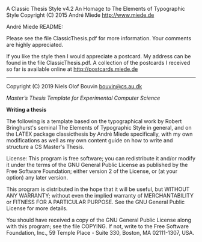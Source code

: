A Classic Thesis Style v4.2
An Homage to The Elements of Typographic Style
Copyright (C) 2015 André Miede http://www.miede.de

André Miede README:

Please see the file ClassicThesis.pdf for more information.
Your comments are highly appreciated.

If you like the style then I would appreciate a postcard. My address 
can be found in the file ClassicThesis.pdf. A collection of the 
postcards I received so far is available online at 
http://postcards.miede.de

---------------------------------------------------------------------
Copyright (C) 2019 Niels Olof Bouvin bouvin@cs.au.dk

*Master’s Thesis Template for Experimental Computer Science*

**Writing a thesis**

The following is a template based on the typographical work by Robert Bringhurst's seminal The Elements of Typographic Style in general, and on the LATEX package classicthesis by André Miede specifically, with my own modifications as well as my own content guide on how to write and structure a CS Master's Thesis.




License:
This program is free software; you can redistribute it and/or modify
it under the terms of the GNU General Public License as published by
the Free Software Foundation; either version 2 of the License, or
(at your option) any later version.

This program is distributed in the hope that it will be useful,
but WITHOUT ANY WARRANTY; without even the implied warranty of
MERCHANTABILITY or FITNESS FOR A PARTICULAR PURPOSE.  See the
GNU General Public License for more details.

You should have received a copy of the GNU General Public License
along with this program; see the file COPYING.  If not, write to
the Free Software Foundation, Inc., 59 Temple Place - Suite 330,
Boston, MA 02111-1307, USA.


